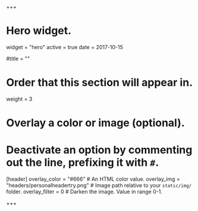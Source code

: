 +++
# Hero widget.
widget = "hero"
active = true
date = 2017-10-15

#title = ""

# Order that this section will appear in.
weight = 3

# Overlay a color or image (optional).
# Deactivate an option by commenting out the line, prefixing it with `#`.

[header]
  overlay_color = "#666"  # An HTML color value.
  overlay_img = "headers/personalheadertry.png"  # Image path relative to your `static/img/` folder.
  overlay_filter = 0  # Darken the image. Value in range 0-1.





+++

